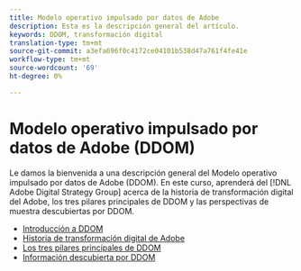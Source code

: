 ```yaml
---
title: Modelo operativo impulsado por datos de Adobe
description: Esta es la descripción general del artículo.
keywords: DDOM, transformación digital
translation-type: tm+mt
source-git-commit: a3efa696f0c4172ce04101b538d47a761f4fe41e
workflow-type: tm+mt
source-wordcount: '69'
ht-degree: 0%

---
```



# Modelo operativo impulsado por datos de Adobe (DDOM)

Le damos la bienvenida a una descripción general del Modelo operativo impulsado por datos de Adobe (DDOM). En este curso, aprenderá del [!DNL Adobe Digital Strategy Group] acerca de la historia de transformación digital del Adobe, los tres pilares principales de DDOM y las perspectivas de muestra descubiertas por DDOM.

* [Introducción a DDOM](ddom-introduction.md)
* [Historia de transformación digital de Adobe](transformation-story.md)
* [Los tres pilares principales de DDOM](ddom-components.md)
* [Información descubierta por DDOM](ddom-insights.md)

<!--
This is the landing page of the user guide. It should be the first list item in the TOC.md file.

See other user landing pages to get ideas.
-->
